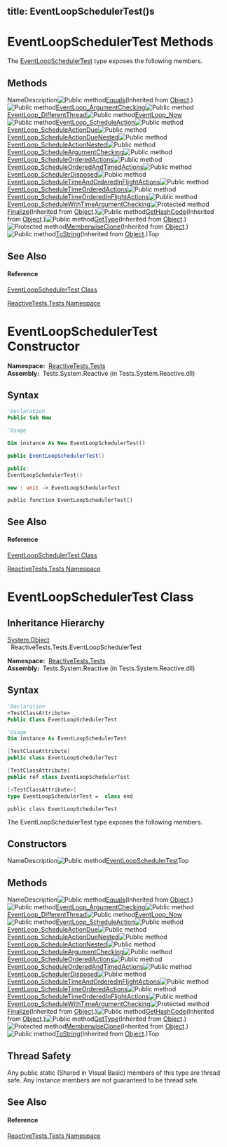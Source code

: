 title: EventLoopSchedulerTest()s
---
# EventLoopSchedulerTest Methods

The [EventLoopSchedulerTest](EventLoopSchedulerTest/EventLoopSchedulerTest) type exposes the following members.

## Methods

NameDescription![Public method](https://reactiveui.net/assets/img/Hh303103.pubmethod(en-us,VS.103).gif "Public method")[Equals](https://msdn.microsoft.com/en-us/library/m:system.object.equals(system.object)(v=VS.103))(Inherited from [Object](https://msdn.microsoft.com/en-us/library/e5kfa45b).)![Public method](https://reactiveui.net/assets/img/Hh303103.pubmethod(en-us,VS.103).gif "Public method")[EventLoop\_ArgumentChecking](EventLoop/EventLoopSchedulerTest.EventLoop_ArgumentChecking)![Public method](https://reactiveui.net/assets/img/Hh303103.pubmethod(en-us,VS.103).gif "Public method")[EventLoop\_DifferentThread](EventLoop/EventLoopSchedulerTest.EventLoop_DifferentThread)![Public method](https://reactiveui.net/assets/img/Hh303103.pubmethod(en-us,VS.103).gif "Public method")[EventLoop\_Now](EventLoop/EventLoopSchedulerTest.EventLoop_Now)![Public method](https://reactiveui.net/assets/img/Hh303103.pubmethod(en-us,VS.103).gif "Public method")[EventLoop\_ScheduleAction](EventLoop/EventLoopSchedulerTest.EventLoop_ScheduleAction)![Public method](https://reactiveui.net/assets/img/Hh303103.pubmethod(en-us,VS.103).gif "Public method")[EventLoop\_ScheduleActionDue](EventLoop/EventLoopSchedulerTest.EventLoop_ScheduleActionDue)![Public method](https://reactiveui.net/assets/img/Hh303103.pubmethod(en-us,VS.103).gif "Public method")[EventLoop\_ScheduleActionDueNested](EventLoop/EventLoopSchedulerTest.EventLoop_ScheduleActionDueNested)![Public method](https://reactiveui.net/assets/img/Hh303103.pubmethod(en-us,VS.103).gif "Public method")[EventLoop\_ScheduleActionNested](EventLoop/EventLoopSchedulerTest.EventLoop_ScheduleActionNested)![Public method](https://reactiveui.net/assets/img/Hh303103.pubmethod(en-us,VS.103).gif "Public method")[EventLoop\_ScheduleArgumentChecking](EventLoop/EventLoopSchedulerTest.EventLoop_ScheduleArgumentChecking)![Public method](https://reactiveui.net/assets/img/Hh303103.pubmethod(en-us,VS.103).gif "Public method")[EventLoop\_ScheduleOrderedActions](EventLoop/EventLoopSchedulerTest.EventLoop_ScheduleOrderedActions)![Public method](https://reactiveui.net/assets/img/Hh303103.pubmethod(en-us,VS.103).gif "Public method")[EventLoop\_ScheduleOrderedAndTimedActions](EventLoop/EventLoopSchedulerTest.EventLoop_ScheduleOrderedAndTimedActions)![Public method](https://reactiveui.net/assets/img/Hh303103.pubmethod(en-us,VS.103).gif "Public method")[EventLoop\_SchedulerDisposed](EventLoop/EventLoopSchedulerTest.EventLoop_SchedulerDisposed)![Public method](https://reactiveui.net/assets/img/Hh303103.pubmethod(en-us,VS.103).gif "Public method")[EventLoop\_ScheduleTimeAndOrderedInFlightActions](EventLoop/EventLoopSchedulerTest.EventLoop_ScheduleTimeAndOrderedInFlightActions)![Public method](https://reactiveui.net/assets/img/Hh303103.pubmethod(en-us,VS.103).gif "Public method")[EventLoop\_ScheduleTimeOrderedActions](EventLoop/EventLoopSchedulerTest.EventLoop_ScheduleTimeOrderedActions)![Public method](https://reactiveui.net/assets/img/Hh303103.pubmethod(en-us,VS.103).gif "Public method")[EventLoop\_ScheduleTimeOrderedInFlightActions](EventLoop/EventLoopSchedulerTest.EventLoop_ScheduleTimeOrderedInFlightActions)![Public method](https://reactiveui.net/assets/img/Hh303103.pubmethod(en-us,VS.103).gif "Public method")[EventLoop\_ScheduleWithTimeArgumentChecking](EventLoop/EventLoopSchedulerTest.EventLoop_ScheduleWithTimeArgumentChecking)![Protected method](https://reactiveui.net/assets/img/Hh303103.protmethod(en-us,VS.103).gif "Protected method")[Finalize](https://msdn.microsoft.com/en-us/library/4k87zsw7)(Inherited from [Object](https://msdn.microsoft.com/en-us/library/e5kfa45b).)![Public method](https://reactiveui.net/assets/img/Hh303103.pubmethod(en-us,VS.103).gif "Public method")[GetHashCode](https://msdn.microsoft.com/en-us/library/zdee4b3y)(Inherited from [Object](https://msdn.microsoft.com/en-us/library/e5kfa45b).)![Public method](https://reactiveui.net/assets/img/Hh303103.pubmethod(en-us,VS.103).gif "Public method")[GetType](https://msdn.microsoft.com/en-us/library/dfwy45w9)(Inherited from [Object](https://msdn.microsoft.com/en-us/library/e5kfa45b).)![Protected method](https://reactiveui.net/assets/img/Hh303103.protmethod(en-us,VS.103).gif "Protected method")[MemberwiseClone](https://msdn.microsoft.com/en-us/library/57ctke0a)(Inherited from [Object](https://msdn.microsoft.com/en-us/library/e5kfa45b).)![Public method](https://reactiveui.net/assets/img/Hh303103.pubmethod(en-us,VS.103).gif "Public method")[ToString](https://msdn.microsoft.com/en-us/library/7bxwbwt2)(Inherited from [Object](https://msdn.microsoft.com/en-us/library/e5kfa45b).)Top

## See Also

#### Reference

[EventLoopSchedulerTest Class](EventLoopSchedulerTest/EventLoopSchedulerTest)

[ReactiveTests.Tests Namespace](ReactiveTests.Tests/ReactiveTests.Tests)





# EventLoopSchedulerTest Constructor

**Namespace:**  [ReactiveTests.Tests](ReactiveTests.Tests/ReactiveTests.Tests)  
**Assembly:**  Tests.System.Reactive (in Tests.System.Reactive.dll)

## Syntax

```vb
'Declaration
Public Sub New
```

```vb
'Usage

Dim instance As New EventLoopSchedulerTest()
```

```csharp
public EventLoopSchedulerTest()
```

```c++
public:
EventLoopSchedulerTest()
```

```fsharp
new : unit -> EventLoopSchedulerTest
```

```jscript
public function EventLoopSchedulerTest()
```

## See Also

#### Reference

[EventLoopSchedulerTest Class](EventLoopSchedulerTest/EventLoopSchedulerTest)

[ReactiveTests.Tests Namespace](ReactiveTests.Tests/ReactiveTests.Tests)





# EventLoopSchedulerTest Class

## Inheritance Hierarchy

[System.Object](https://msdn.microsoft.com/en-us/library/e5kfa45b)  
  ReactiveTests.Tests.EventLoopSchedulerTest

**Namespace:**  [ReactiveTests.Tests](ReactiveTests.Tests/ReactiveTests.Tests)  
**Assembly:**  Tests.System.Reactive (in Tests.System.Reactive.dll)

## Syntax

```vb
'Declaration
<TestClassAttribute> _
Public Class EventLoopSchedulerTest
```

```vb
'Usage
Dim instance As EventLoopSchedulerTest
```

```csharp
[TestClassAttribute]
public class EventLoopSchedulerTest
```

```c++
[TestClassAttribute]
public ref class EventLoopSchedulerTest
```

```fsharp
[<TestClassAttribute>]
type EventLoopSchedulerTest =  class end
```

```jscript
public class EventLoopSchedulerTest
```

The EventLoopSchedulerTest type exposes the following members.

## Constructors

NameDescription![Public method](https://reactiveui.net/assets/img/Hh303103.pubmethod(en-us,VS.103).gif "Public method")[EventLoopSchedulerTest](EventLoopSchedulerTest/EventLoopSchedulerTest)Top

## Methods

NameDescription![Public method](https://reactiveui.net/assets/img/Hh303103.pubmethod(en-us,VS.103).gif "Public method")[Equals](https://msdn.microsoft.com/en-us/library/m:system.object.equals(system.object)(v=VS.103))(Inherited from [Object](https://msdn.microsoft.com/en-us/library/e5kfa45b).)![Public method](https://reactiveui.net/assets/img/Hh303103.pubmethod(en-us,VS.103).gif "Public method")[EventLoop\_ArgumentChecking](EventLoop/EventLoopSchedulerTest.EventLoop_ArgumentChecking)![Public method](https://reactiveui.net/assets/img/Hh303103.pubmethod(en-us,VS.103).gif "Public method")[EventLoop\_DifferentThread](EventLoop/EventLoopSchedulerTest.EventLoop_DifferentThread)![Public method](https://reactiveui.net/assets/img/Hh303103.pubmethod(en-us,VS.103).gif "Public method")[EventLoop\_Now](EventLoop/EventLoopSchedulerTest.EventLoop_Now)![Public method](https://reactiveui.net/assets/img/Hh303103.pubmethod(en-us,VS.103).gif "Public method")[EventLoop\_ScheduleAction](EventLoop/EventLoopSchedulerTest.EventLoop_ScheduleAction)![Public method](https://reactiveui.net/assets/img/Hh303103.pubmethod(en-us,VS.103).gif "Public method")[EventLoop\_ScheduleActionDue](EventLoop/EventLoopSchedulerTest.EventLoop_ScheduleActionDue)![Public method](https://reactiveui.net/assets/img/Hh303103.pubmethod(en-us,VS.103).gif "Public method")[EventLoop\_ScheduleActionDueNested](EventLoop/EventLoopSchedulerTest.EventLoop_ScheduleActionDueNested)![Public method](https://reactiveui.net/assets/img/Hh303103.pubmethod(en-us,VS.103).gif "Public method")[EventLoop\_ScheduleActionNested](EventLoop/EventLoopSchedulerTest.EventLoop_ScheduleActionNested)![Public method](https://reactiveui.net/assets/img/Hh303103.pubmethod(en-us,VS.103).gif "Public method")[EventLoop\_ScheduleArgumentChecking](EventLoop/EventLoopSchedulerTest.EventLoop_ScheduleArgumentChecking)![Public method](https://reactiveui.net/assets/img/Hh303103.pubmethod(en-us,VS.103).gif "Public method")[EventLoop\_ScheduleOrderedActions](EventLoop/EventLoopSchedulerTest.EventLoop_ScheduleOrderedActions)![Public method](https://reactiveui.net/assets/img/Hh303103.pubmethod(en-us,VS.103).gif "Public method")[EventLoop\_ScheduleOrderedAndTimedActions](EventLoop/EventLoopSchedulerTest.EventLoop_ScheduleOrderedAndTimedActions)![Public method](https://reactiveui.net/assets/img/Hh303103.pubmethod(en-us,VS.103).gif "Public method")[EventLoop\_SchedulerDisposed](EventLoop/EventLoopSchedulerTest.EventLoop_SchedulerDisposed)![Public method](https://reactiveui.net/assets/img/Hh303103.pubmethod(en-us,VS.103).gif "Public method")[EventLoop\_ScheduleTimeAndOrderedInFlightActions](EventLoop/EventLoopSchedulerTest.EventLoop_ScheduleTimeAndOrderedInFlightActions)![Public method](https://reactiveui.net/assets/img/Hh303103.pubmethod(en-us,VS.103).gif "Public method")[EventLoop\_ScheduleTimeOrderedActions](EventLoop/EventLoopSchedulerTest.EventLoop_ScheduleTimeOrderedActions)![Public method](https://reactiveui.net/assets/img/Hh303103.pubmethod(en-us,VS.103).gif "Public method")[EventLoop\_ScheduleTimeOrderedInFlightActions](EventLoop/EventLoopSchedulerTest.EventLoop_ScheduleTimeOrderedInFlightActions)![Public method](https://reactiveui.net/assets/img/Hh303103.pubmethod(en-us,VS.103).gif "Public method")[EventLoop\_ScheduleWithTimeArgumentChecking](EventLoop/EventLoopSchedulerTest.EventLoop_ScheduleWithTimeArgumentChecking)![Protected method](https://reactiveui.net/assets/img/Hh303103.protmethod(en-us,VS.103).gif "Protected method")[Finalize](https://msdn.microsoft.com/en-us/library/4k87zsw7)(Inherited from [Object](https://msdn.microsoft.com/en-us/library/e5kfa45b).)![Public method](https://reactiveui.net/assets/img/Hh303103.pubmethod(en-us,VS.103).gif "Public method")[GetHashCode](https://msdn.microsoft.com/en-us/library/zdee4b3y)(Inherited from [Object](https://msdn.microsoft.com/en-us/library/e5kfa45b).)![Public method](https://reactiveui.net/assets/img/Hh303103.pubmethod(en-us,VS.103).gif "Public method")[GetType](https://msdn.microsoft.com/en-us/library/dfwy45w9)(Inherited from [Object](https://msdn.microsoft.com/en-us/library/e5kfa45b).)![Protected method](https://reactiveui.net/assets/img/Hh303103.protmethod(en-us,VS.103).gif "Protected method")[MemberwiseClone](https://msdn.microsoft.com/en-us/library/57ctke0a)(Inherited from [Object](https://msdn.microsoft.com/en-us/library/e5kfa45b).)![Public method](https://reactiveui.net/assets/img/Hh303103.pubmethod(en-us,VS.103).gif "Public method")[ToString](https://msdn.microsoft.com/en-us/library/7bxwbwt2)(Inherited from [Object](https://msdn.microsoft.com/en-us/library/e5kfa45b).)Top

## Thread Safety

Any public static (Shared in Visual Basic) members of this type are thread safe. Any instance members are not guaranteed to be thread safe.

## See Also

#### Reference

[ReactiveTests.Tests Namespace](ReactiveTests.Tests/ReactiveTests.Tests)








